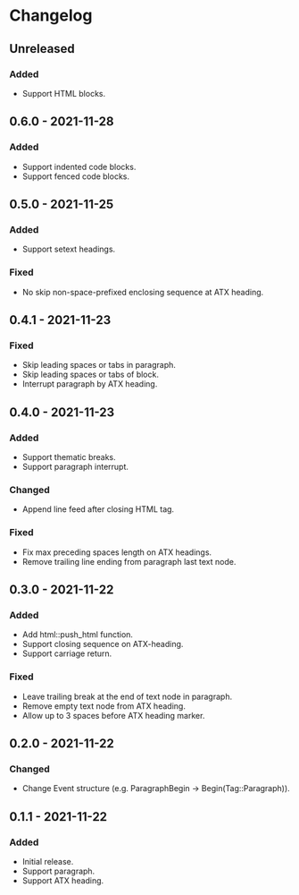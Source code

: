 # Changelog

## Unreleased

### Added

- Support HTML blocks.

## 0.6.0 - 2021-11-28

### Added

- Support indented code blocks.
- Support fenced code blocks.

## 0.5.0 - 2021-11-25

### Added

- Support setext headings.

### Fixed

- No skip non-space-prefixed enclosing sequence at ATX heading.

## 0.4.1 - 2021-11-23

### Fixed

- Skip leading spaces or tabs in paragraph.
- Skip leading spaces or tabs of block.
- Interrupt paragraph by ATX heading.

## 0.4.0 - 2021-11-23

### Added

- Support thematic breaks.
- Support paragraph interrupt.

### Changed

- Append line feed after closing HTML tag.

### Fixed

- Fix max preceding spaces length on ATX headings.
- Remove trailing line ending from paragraph last text node.

## 0.3.0 - 2021-11-22

### Added

- Add html::push_html function.
- Support closing sequence on ATX-heading.
- Support carriage return.

### Fixed

- Leave trailing break at the end of text node in paragraph.
- Remove empty text node from ATX heading.
- Allow up to 3 spaces before ATX heading marker.

## 0.2.0 - 2021-11-22

### Changed

- Change Event structure (e.g. ParagraphBegin -> Begin(Tag::Paragraph)).

## 0.1.1 - 2021-11-22

### Added

- Initial release.
- Support paragraph.
- Support ATX heading.
